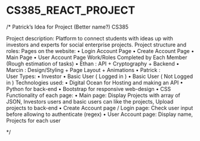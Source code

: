 # CS385_REACT_PROJECT

/*
Patrick’s Idea for Project (Better name?) CS385

Project description: 
Platform to connect students with ideas up with investors and experts for social enterprise projects.
Project structure and roles: 
Pages on the website:
•	Login Account Page
•	Create Account Page
•	Main Page
•	User Account Page
Work/Roles Completed by Each Member (Rough estimation of tasks)
•	Ethan : API + Cryptography + Backend
•	Marcin : Design/Styling + Page Layout + Animations
•	Patrick :  
User Types:
•	Investor
•	Basic User ( Logged in )
•	Basic User ( Not Logged in )
Technologies used:
•	Digital Ocean for Hosting and making an API
•	Python for back-end
•	Bootstrap for responsive web-design
•	CSS
Functionality of each page:
•	Main page: Display Projects with array of JSON, Investors users and basic users can like the projects, Upload projects to back-end
•	Create Account page / Login page: Check user input before allowing to authenticate (regex)
•	User Account page: Display name, Projects for each user 



*/
